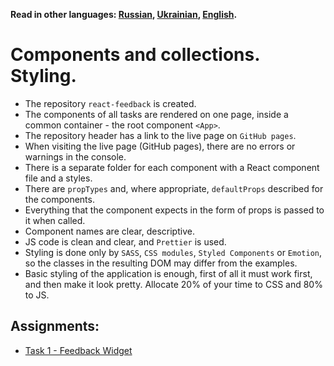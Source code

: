 **Read in other languages: [Russian](README.md), [Ukrainian](README.ua.md),
[English](README.en.md).**

# Components and collections. Styling.

- The repository `react-feedback` is created.
- The components of all tasks are rendered on one page, inside a common
  container - the root component `<App>`.
- The repository header has a link to the live page on `GitHub pages`.
- When visiting the live page (GitHub pages), there are no errors or warnings in
  the console.
- There is a separate folder for each component with a React component file and
  a styles.
- There are `propTypes` and, where appropriate, `defaultProps` described for the
  components.
- Everything that the component expects in the form of props is passed to it
  when called.
- Component names are clear, descriptive.
- JS code is clean and clear, and `Prettier` is used.
- Styling is done only by `SASS`, `CSS modules`, `Styled Components` or
  `Emotion`, so the classes in the resulting DOM may differ from the examples.
- Basic styling of the application is enough, first of all it must work first,
  and then make it look pretty. Allocate 20% of your time to CSS and 80% to JS.

## Assignments:

- [Task 1 - Feedback Widget](assets/feedback/README.en.md)

